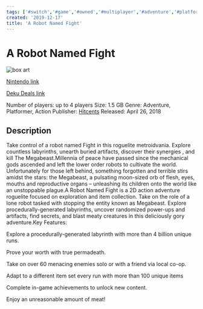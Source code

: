 ```yaml
---
tags: ['#switch','#game','#owned','#multiplayer','#adventure','#platformer','#action']
created: '2019-12-17'
title: 'A Robot Named Fight'
---
```

# A Robot Named Fight

![box art](https://assets.nintendo.com/image/upload/c_pad,f_auto,h_613,q_auto,w_1089/ncom/en_US/games/switch/a/a-robot-named-fight-switch/hero?v=2021042917)

[Nintendo link](https://www.nintendo.com/games/detail/a-robot-named-fight-switch/)

[Deku Deals link](https://www.dekudeals.com/items/a-robot-named-fight)

Number of players: up to 4 players
Size: 1.5 GB
Genre: Adventure, Platformer, Action
Publisher: [Hitcents](https://www.dekudeals.com/games?include[collection]=true&filter[publisher]=Hitcents)
Released: April 26, 2018

## Description

Take control of a robot named Fight in this roguelite metroidvania. Explore countless labyrinths, unearth buried artifacts, discover their synergies , and kill The Megabeast.Millennia of peace have passed since the mechanical gods ascended and left the lower order robots to cultivate the world. Unfortunately for those left behind, something forgotten and terrible stirs amidst the stars: the Megabeast, a pulsating moon-sized orb of flesh, eyes, mouths and reproductive organs – unleashing its children onto the world like an unstoppable plague.A Robot Named Fight is a 2D action adventure roguelite focused on exploration and item collection. Take on the role of a lone robot tasked with stopping the entity known as Megabeast. Explore procedurally-generated labyrinths, uncover randomized power-ups and artifacts, find secrets, and blast meaty creatures in this deliciously gory adventure.Key Features:

Explore a procedurally-generated labyrinth with more than 4 billion unique runs.

Prove your worth with true permadeath.

Take on over 60 menacing enemies solo or with a friend via local co-op.

Adapt to a different item set every run with more than 100 unique items

Complete in-game achievements to unlock new content.

Enjoy an unreasonable amount of meat!
